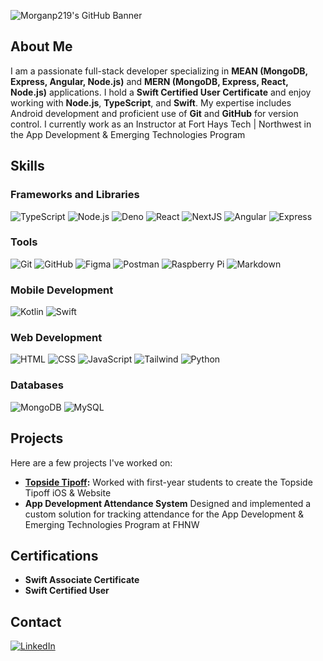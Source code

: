 ![Morganp219's GitHub Banner](https://raw.githubusercontent.com/Morganp219/Morganp219/blob/main/banner.png)

## About Me
I am a passionate full-stack developer specializing in **MEAN (MongoDB, Express, Angular, Node.js)** and **MERN (MongoDB, Express, React, Node.js)** applications. I hold a **Swift Certified User Certificate** and enjoy working with **Node.js**, **TypeScript**, and **Swift**. My expertise includes Android development and proficient use of **Git** and **GitHub** for version control. I currently work as an Instructor at Fort Hays Tech | Northwest in the App Development & Emerging Technologies Program

## Skills

### Frameworks and Libraries
![TypeScript](https://skillicons.dev/icons?i=typescript)
![Node.js](https://skillicons.dev/icons?i=nodejs)
![Deno](https://skillicons.dev/icons?i=deno)
![React](https://skillicons.dev/icons?i=react)
![NextJS](https://skillicons.dev/icons?i=nextjs)
![Angular](https://skillicons.dev/icons?i=angular)
![Express](https://skillicons.dev/icons?i=express)

### Tools
![Git](https://skillicons.dev/icons?i=git)
![GitHub](https://skillicons.dev/icons?i=github)
![Figma](https://skillicons.dev/icons?i=figma)
![Postman](https://skillicons.dev/icons?i=postman)
![Raspberry Pi](https://skillicons.dev/icons?i=raspberrypi)
![Markdown](https://skillicons.dev/icons?i=md)


### Mobile Development
![Kotlin](https://skillicons.dev/icons?i=kotlin)
![Swift](https://skillicons.dev/icons?i=swift)

### Web Development
![HTML](https://skillicons.dev/icons?i=html)
![CSS](https://skillicons.dev/icons?i=css)
![JavaScript](https://skillicons.dev/icons?i=javascript)
![Tailwind](https://skillicons.dev/icons?i=tailwind)
![Python](https://skillicons.dev/icons?i=py)


### Databases
![MongoDB](https://skillicons.dev/icons?i=mongodb)
![MySQL](https://skillicons.dev/icons?i=mysql)

## Projects
Here are a few projects I've worked on:
- **[Topside Tipoff]([#](https://topsidetipoff.com)):** Worked with first-year students to create the Topside Tipoff iOS & Website
- **App Development Attendance System** Designed and implemented a custom solution for tracking attendance for the App Development & Emerging Technologies Program at FHNW

## Certifications
- **Swift Associate Certificate**
- **Swift Certified User**

## Contact
[![LinkedIn](https://skillicons.dev/icons?i=linkedin)](https://www.linkedin.com/in/morgan-pritchard219/)
